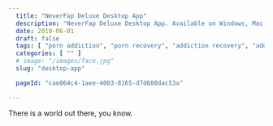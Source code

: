 ```yaml
---
  title: "NeverFap Deluxe Desktop App"
  description: "NeverFap Deluxe Desktop App. Available on Windows, Mac OSX and Linux you can now use NeverFap Deluxe on your desktop!"
  date: 2019-06-01
  draft: false
  tags: [ "porn addiction", "porn recovery", "addiction recovery", "addiction", "awareness", "nofap", "neverfap", "neverfap deluxe" ]
  categories: [ "" ]
  # image: "/images/face.jpg"
  slug: "desktop-app"

  pageId: "cae064c4-1aee-4003-8165-d7d688dac53a"

---
```


There is a world out there, you know.
